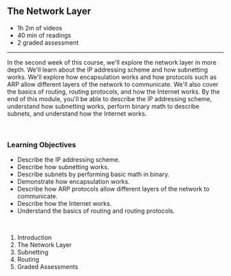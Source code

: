 ## The Network Layer

- 1h 2m of videos
- 40 min of readings
- 2 graded assessment

<hr>

In the second week of this course, we'll explore the network layer in more depth. We'll learn about the IP addressing scheme and how subnetting works. We'll explore how encapsulation works and how protocols such as ARP allow different layers of the network to communicate. We'll also cover the basics of routing, routing protocols, and how the Internet works. By the end of this module, you'll be able to describe the IP addressing scheme, understand how subnetting works, perform binary math to describe subnets, and understand how the Internet works.

<br>

### Learning Objectives

- Describe the IP addressing scheme.
- Describe how subnetting works.
- Describe subnets by performing basic math in binary.
- Demonstrate how encapsulation works.
- Describe how ARP protocols allow different layers of the network to communicate.
- Describe how the Internet works.
- Understand the basics of routing and routing protocols.

<br>

1. Introduction
2. The Network Layer
3. Subnetting
4. Routing
5. Graded Assessments
